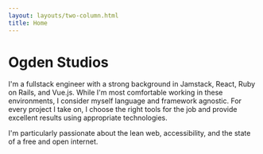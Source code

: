 ```yaml
---
layout: layouts/two-column.html
title: Home
---
```


# Ogden Studios 

I'm a fullstack engineer with a strong background in Jamstack, React, Ruby on Rails, and Vue.js. While I'm most comfortable working in these environments, I consider myself language and framework agnostic. For every project I take on, I choose the right tools for the job and provide excellent results using appropriate technologies.

I'm particularly passionate about the lean web, accessibility, and the state of a free and open internet.